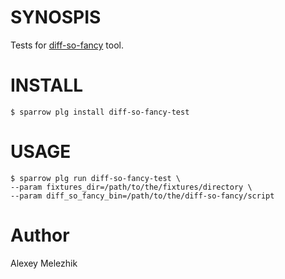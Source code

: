 # SYNOSPIS

Tests for [diff-so-fancy](https://github.com/so-fancy/diff-so-fancy) tool.

# INSTALL

    $ sparrow plg install diff-so-fancy-test

# USAGE

    $ sparrow plg run diff-so-fancy-test \
    --param fixtures_dir=/path/to/the/fixtures/directory \
    --param diff_so_fancy_bin=/path/to/the/diff-so-fancy/script


# Author

Alexey Melezhik


